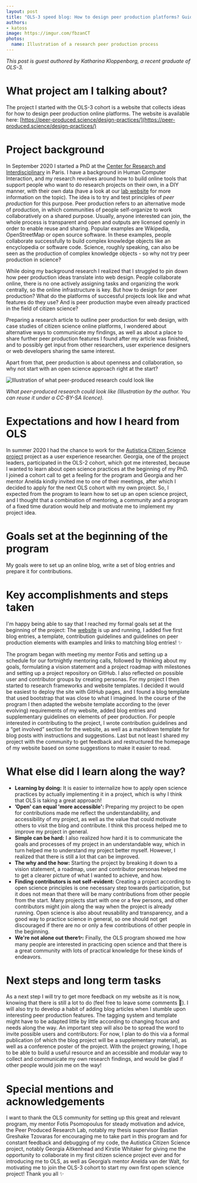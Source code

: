 ```yaml
---
layout: post
title: "OLS-3 speed blog: How to design peer production platforms? Guidelines and design inspiration in a blog format"
authors:
- katoss
image: https://imgur.com/fbzanCT
photos:
  name: Illustration of a research peer production process
---
```


_This post is guest authored by Katharina Kloppenborg, a recent graduate of OLS-3._

# What project am I talking about?
The project I started with the OLS-3 cohort is a website that collects ideas for how to  design peer production online platforms. The website is available here:   [https://peer-produced.science/design-practices/](https://peer-produced.science/design-practices/) 

# Project background
In September 2020 I started a PhD at the [Center for Research and Interdisciplinary](https://cri-paris.org/en) in Paris. I have a background in Human Computer Interaction, and my research revolves around how to build online tools that support people who want to do research projects on their own, in a DIY manner, with their own data (have a look at our [lab website](https://peer-produced.science/) for more information on the topic). The idea is to try and test principles of *peer production* for this purpose. Peer production refers to an alternative mode of production, in which communities of people self-organize to work collaboratively on a shared purpose. Usually, anyone interested can join, the whole process is transparent and open and outputs are licensed openly in order to enable reuse and sharing. Popular examples are Wikipedia, OpenStreetMap or open source software. In these examples, people collaborate successfully to build complex knowledge objects like an encyclopedia or software code. Science, roughly speaking, can also be seen as the production of complex knowledge objects - so why not try peer production in science?

While doing my background research I realized that I struggled to pin down how peer production ideas translate into web design. People collaborate online, there is no one actively assigning tasks and organizing the work centrally, so the online infrastructure is key. But how to design for peer production? What do the platforms of successful projects look like and what features do they use? And is peer production maybe even already practiced in the field of citizen science?

Preparing a research article to outline peer production for web design, with case studies of citizen science online platforms, I wondered about alternative ways to communicate my findings, as well as about a place to share further peer production features I found after my article was finished, and to possibly get input from other researchers, user experience designers or web developers sharing the same interest.

Apart from that, peer production is about openness and collaboration, so why not start with an open science approach right at the start?

![Illustration of what peer-produced research could look like](https://imgur.com/fbzanCT.jpg)

_What peer-produced research could look like (Illustration by the author. You can reuse it under a CC-BY-SA licence)._

# Expectations and how I heard from OLS
In summer 2020 I had the chance to work for the [Autistica Citizen Science project](https://alan-turing-institute.github.io/AutisticaCitizenScience/) project as a user experience researcher. Georgia, one of the project leaders, participated in the OLS-2 cohort, which got me interested, because I wanted to learn about open science practices at the beginning of my PhD. I joined a cohort call to get a feeling for the program and Georgia and her mentor Anelda kindly invited me to one of their meetings, after which I decided to apply for the next OLS cohort with my own project.
So, I expected from the program to learn how to set up an open science project, and I thought that a combination of mentoring, a community and a program of a fixed time duration would help and motivate me to implement my project idea.

# Goals set at the beginning of the program
My goals were to set up an online blog, write a set of blog entries and prepare it for contributions.

# Key accomplishments and steps taken
I'm happy being able to say that I reached my formal goals set at the beginning of the project: The [website](https://peer-produced.science/design-practices/) is up and running, I added five first blog entries, a template, contribution guidelines and guidelines on peer production elements with examples and links to matching blog entries! ✨

The program began with meeting my mentor Fotis and setting up a schedule for our fortnightly mentoring calls, followed by thinking about my goals, formulating a vision statement and a project roadmap with milestones and setting up a project repository on GitHub. I also reflected on possible user and contributor groups by creating personas. 
For my project I then started to research frameworks and website templates. I decided it would be easiest to deploy the site with GitHub pages, and I found a blog template that used bootstrap that was close to what I imagined. 
In the course of the program I then adapted the website template according to the (ever evolving) requirements of my website, added blog entries and supplementary guidelines on elements of peer production. For people interested in contributing to the project, I wrote contribution guidelines and a “get involved” section for the website, as well as a markdown template for blog posts with instructions and suggestions. Last but not least I shared my project with the community to get feedback and restructured the homepage of my website based on some suggestions to make it easier to read.

# What else did I learn along the way?
- **Learning by doing:** It is easier to internalize how to apply open science practices by actually implementing it in a project, which is why I think that OLS is taking a great approach!
- **’Open' can equal 'more accessible':** Preparing my project to be open for contributions made me reflect the understandability, and accessibility of my project, as well as the value that could motivate others to visit the blog and contribute. I think this process helped me to improve my project in general.
- **Simple can be hard:** I also realized how hard it is to communicate the goals and processes of my project in an understandable way, which in turn helped me to understand my project better myself. However, I realized that there is still a lot that can be improved.
- **The why and the how:** Starting the project by breaking it down to a vision statement, a roadmap, user and contributor personas helped me to get a clearer picture of what I wanted to achieve, and how.
- **Finding contributors is not self-evident:** Creating a project according to open science principles is one necessary step towards participation, but it does not mean that there will be many contributions from other people from the start. Many projects start with one or a few persons, and other contributors might join along the way when the project is already running. Open science is also about reusability and transparency, and a good way to practice science in general, so one should not get discouraged if there are no or only a few contributions of other people in the beginning. 
- **We're not alone out there✨:** Finally, the OLS program showed me how many people are interested in practicing open science and that there is a great community with lots of practical knowledge for these kinds of endeavors.

# Next steps and long term tasks
As a next step I will try to get more feedback on my website as it is now, knowing that there is still a lot to do (feel free to leave some comments 💖). I will also try to develop a habit of adding blog articles when I stumble upon interesting peer production features. The tagging system and template might have to be adapted little by little according to changing focus and needs along the way. An important step will also be to spread the word to invite possible users and contributors: For now, I plan to do this via a formal publication (of which the blog project will be a supplementary material), as well as a conference poster of the project. With the project growing, I hope to be able to build a useful resource and an accessible and modular way to collect and communicate my own research findings, and would be glad if other people would join me on the way!

# Special mentions and acknowledgements
I want to thank the OLS community for setting up this great and relevant program, my mentor Fotis Psomopoulus for steady motivation and advice, the Peer Produced Research Lab, notably my thesis supervisor Bastian Greshake Tzovaras for encouraging me to take part in this program and for constant feedback and debugging of my code, the Autistica Citizen Science project, notably Georgia Aitkenhead and Kirstie Whitaker for giving me the opportunity to collaborate in my first citizen science project ever and for introducing me to OLS, as well as Georgia’s mentor Anelda van der Walt, for motivating me to join the OLS-3 cohort to start my own first open science project! Thank you all ✨ 
